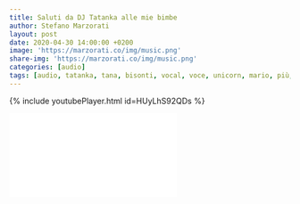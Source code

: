 ```yaml
---
title: Saluti da DJ Tatanka alle mie bimbe
author: Stefano Marzorati
layout: post
date: 2020-04-30 14:00:00 +0200
image: 'https://marzorati.co/img/music.png'
share-img: 'https://marzorati.co/img/music.png'
categories: [audio]
tags: [audio, tatanka, tana, bisonti, vocal, voce, unicorn, mario, più, remix]
---
```

{% include youtubePlayer.html id=HUyLhS92QDs %}

<div class="video">
    <iframe src="//www.youtube.com/embed/HUyLhS92QDs" frameborder="0" allowfullscreen></iframe>
</div>
